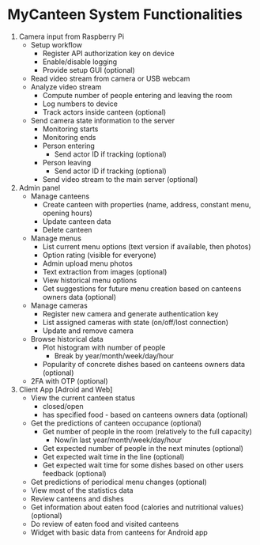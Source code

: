 # **MyCanteen** System Functionalities

1. Camera input from Raspberry Pi
    * Setup workflow
        * Register API authorization key on device
        * Enable/disable logging
        * Provide setup GUI (optional)
    * Read video stream from camera or USB webcam
    * Analyze video stream
        * Compute number of people entering and leaving the room
        * Log numbers to device
        * Track actors inside canteen (optional)
    * Send camera state information to the server
        * Monitoring starts
        * Monitoring ends
        * Person entering
            * Send actor ID if tracking (optional)
        * Person leaving
            * Send actor ID if tracking (optional)
        * Send video stream to the main server (optional)
2. Admin panel
    * Manage canteens
        * Create canteen with properties (name, address, constant menu, opening hours)
        * Update canteen data
        * Delete canteen
    * Manage menus
        * List current menu options (text version if available, then photos)
        * Option rating (visible for everyone)
        * Admin upload menu photos
        * Text extraction from images (optional)
        * View historical menu options
        * Get suggestions for future menu creation based on canteens owners data (optional)
    * Manage cameras
        * Register new camera and generate authentication key
        * List assigned cameras with state (on/off/lost connection)
        * Update and remove camera
    * Browse historical data
        * Plot histogram with number of people
            * Break by year/month/week/day/hour
        * Popularity of concrete dishes based on canteens owners data (optional)
    * 2FA with OTP (optional)
3. Client App [Adroid and Web]
    * View the current canteen status
        * closed/open
        * has specified food - based on canteens owners data (optional)
    * Get the predictions of canteen occupance (optional)
        * Get number of people in the room (relatively to the full capacity)
            * Now/in last year/month/week/day/hour
        * Get expected number of people in the next minutes (optional)
        * Get expected wait time in the line (optional)
        * Get expected wait time for some dishes based on other users feedback (optional)
    * Get predictions of periodical menu changes (optional)
    * View most of the statistics data
    * Review canteens and dishes
    * Get information about eaten food (calories and nutritional values) (optional)
    * Do review of eaten food and visited canteens
    * Widget with basic data from canteens for Android app

